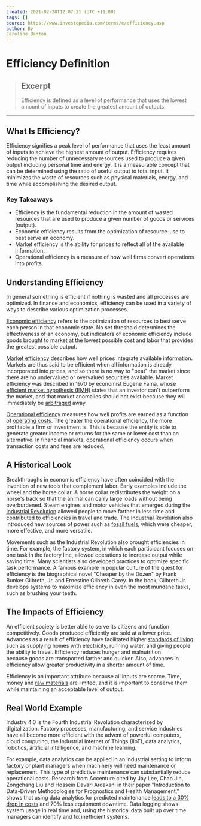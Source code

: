 ```yaml
---
created: 2021-02-28T12:07:21 (UTC +11:00)
tags: []
source: https://www.investopedia.com/terms/e/efficiency.asp
author: By
Caroline Banton
---
```


# Efficiency Definition

> ## Excerpt
> Efficiency is defined as a level of performance that uses the lowest amount of inputs to create the greatest amount of outputs.

---
## What Is Efficiency?

Efficiency signifies a peak level of performance that uses the least amount of inputs to achieve the highest amount of output. Efficiency requires reducing the number of unnecessary resources used to produce a given output including personal time and energy. It is a measurable concept that can be determined using the ratio of useful output to total input. It minimizes the waste of resources such as physical materials, energy, and time while accomplishing the desired output.

### Key Takeaways

-   Efficiency is the fundamental reduction in the amount of wasted resources that are used to produce a given number of goods or services (output).
-   Economic efficiency results from the optimization of resource-use to best serve an economy.
-   Market efficiency is the ability for prices to reflect all of the available information.
-   Operational efficiency is a measure of how well firms convert operations into profits.

## Understanding Efficiency

In general something is efficient if nothing is wasted and all processes are optimized. In finance and economics, efficiency can be used in a variety of ways to describe various optimization processes.

[Economic efficiency](https://www.investopedia.com/terms/e/economic_efficiency.asp) refers to the optimization of resources to best serve each person in that economic state. No set threshold determines the effectiveness of an economy, but indicators of economic efficiency include goods brought to market at the lowest possible cost and labor that provides the greatest possible output.

[Market efficiency](https://www.investopedia.com/terms/m/marketefficiency.asp) describes how well prices integrate available information. Markets are thus said to be efficient when all information is already incorporated into prices, and so there is no way to "beat" the market since there are no undervalued or overvalued securities available. Market efficiency was described in 1970 by economist Eugene Fama, whose [efficient market hypothesis (EMH)](https://www.investopedia.com/terms/e/efficientmarkethypothesis.asp) states that an investor can't outperform the market, and that market anomalies should not exist because they will immediately be [arbitraged](https://www.investopedia.com/terms/a/arbitrage.asp) away.

[Operational efficiency](https://www.investopedia.com/terms/o/operationalefficiency.asp) measures how well profits are earned as a function of [operating costs](https://www.investopedia.com/terms/o/operating-cost.asp). The greater the operational efficiency, the more profitable a firm or investment is. This is because the entity is able to generate greater income or returns for the same or lower cost than an alternative. In financial markets, operational efficiency occurs when transaction costs and fees are reduced.

## A Historical Look

Breakthroughs in economic efficiency have often coincided with the invention of new tools that complement labor. Early examples include the wheel and the horse collar. A horse collar redistributes the weight on a horse's back so that the animal can carry large loads without being overburdened. Steam engines and motor vehicles that emerged during the [Industrial Revolution](https://www.investopedia.com/terms/i/industrial-revolution.asp) allowed people to move farther in less time and contributed to efficiencies in travel and trade. The Industrial Revolution also introduced new sources of power such as [fossil fuels](https://www.investopedia.com/terms/n/nonrenewableresource.asp), which were cheaper, more effective, and more versatile.

Movements such as the Industrial Revolution also brought efficiencies in time. For example, the factory system, in which each participant focuses on one task in the factory line, allowed operations to increase output while saving time. Many scientists also developed practices to optimize specific task performance. A famous example in popular culture of the quest for efficiency is the biographical novel "Cheaper by the Dozen" by Frank Bunker Gilbreth, Jr. and Ernestine Gilbreth Carey. In the book, Gilbreth Jr. develops systems to maximize efficiency in even the most mundane tasks, such as brushing your teeth.

## The Impacts of Efficiency

An efficient society is better able to serve its citizens and function competitively. Goods produced efficiently are sold at a lower price. Advances as a result of efficiency have facilitated higher [standards of living](https://www.investopedia.com/terms/s/standard-of-living.asp) such as supplying homes with electricity, running water, and giving people the ability to travel. Efficiency reduces hunger and malnutrition because goods are transported farther and quicker. Also, advances in efficiency allow greater productivity in a shorter amount of time. 

Efficiency is an important attribute because all inputs are scarce. Time, money and [raw materials](https://www.investopedia.com/terms/r/rawmaterials.asp) are limited, and it is important to conserve them while maintaining an acceptable level of output.

## Real World Example

Industry 4.0 is the Fourth Industrial Revolution characterized by digitalization. Factory processes, manufacturing, and service industries have all become more efficient with the advent of powerful computers, cloud computing, the Industrial Internet of Things (IIoT), data analytics, robotics, artificial intelligence, and machine learning.

For example, data analytics can be applied in an industrial setting to inform factory or plant managers when machinery will need maintenance or replacement. This type of predictive maintenance can substantially reduce operational costs. Research from Accenture cited by Jay Lee, Chao Jin, Zongchang Liu and Hossein Davari Ardakani in their paper "Introduction to Data-Driven Methodologies for Prognostics and Health Management," shows that using data analytics for predicted maintenance [leads to a 30% drop in costs](http://www.computerweekly.com/opinion/Big-data-to-unlock-value-from-the-Industrial-Internet-of-Things) and 70% less equipment downtime. Data logging shows system usage in real time and, using the historical data built up over time managers can identify and fix inefficient systems.
